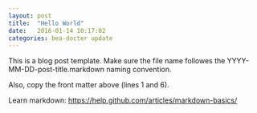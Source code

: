 ```yaml
---
layout: post
title:  "Hello World"
date:   2016-01-14 10:17:02
categories: bea-docter update
---
```


This is a blog post template. Make sure the file name followes the YYYY-MM-DD-post-title.markdown naming convention.

Also, copy the front matter above (lines 1 and 6).

Learn markdown: https://help.github.com/articles/markdown-basics/
